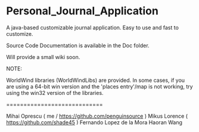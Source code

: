 Personal_Journal_Application
============================

A java-based customizable journal application. Easy to use and fast to customize.

Source Code Documentation is available in the Doc folder.

Will provide a small wiki soon.

NOTE:

WorldWind libraries (WorldWindLibs) are provided. In some cases, if you are using a 64-bit win version and
the 'places entry'/map is not working, try using the win32 version of the libraries.


============================

Mihai Oprescu ( me / https://github.com/penguinsource )
Mikus Lorence ( https://github.com/shade45 )
Fernando Lopez de la Mora
Haoran Wang
